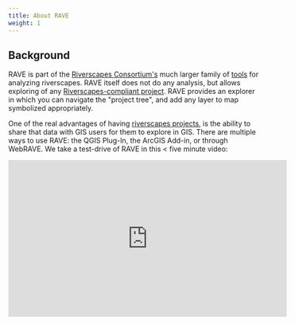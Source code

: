 ```yaml
---
title: About RAVE
weight: 1
---
```


## Background

RAVE is part of the [Riverscapes Consortium's](http://riverscapes.xyz) much larger family of [tools](https://riverscapes.xyz/Tools/) for analyzing riverscapes. RAVE itself does not do any analysis, but allows exploring of any [Riverscapes-compliant project](https://riverscapes.github.io/riverscapes-website/Technical_Reference/Documentation_Standards/Riverscapes_Projects/). RAVE provides an explorer in which you can navigate the "project tree", and add any layer to map symbolized appropriately. 

One of the real advantages of having [riverscapes projects](https://riverscapes.xyz/Tools/Technical_Reference/Documentation_Standards/Riverscapes_Projects/), is the ability to share that data with GIS users for them to explore in GIS. There are multiple ways to use RAVE: the QGIS Plug-In, the ArcGIS Add-in, or through WebRAVE. We take a test-drive of RAVE in this < five minute video:

<div class="responsive-embed">
<iframe width="560" height="315" src="https://www.youtube.com/embed/9gFvuRWC2AI" frameborder="0" allow="accelerometer; autoplay; encrypted-media; gyroscope; picture-in-picture" allowfullscreen></iframe>
</div>
